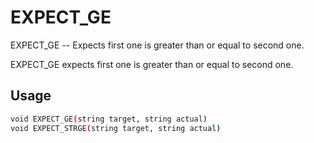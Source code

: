# EXPECT_GE
EXPECT_GE -- Expects first one is greater than or equal to second one.

EXPECT_GE expects first one is greater than or equal to second one.

## Usage
```sh
void EXPECT_GE(string target, string actual)
void EXPECT_STRGE(string target, string actual)
```
